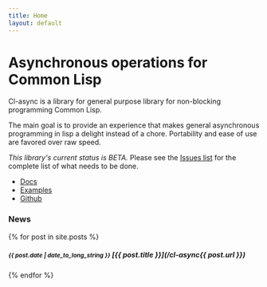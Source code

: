 ```yaml
---
title: Home
layout: default
---
```


Asynchronous operations for Common Lisp
=======================================
Cl-async is a library for general purpose library for non-blocking programming
Common Lisp.

The main goal is to provide an experience that makes general asynchronous 
programming in lisp a delight instead of a chore. Portability and ease of use
are favored over raw speed.

*This library's current status is BETA.* Please see the
[Issues list](https://github.com/orthecreedence/cl-async/issues) for the
complete list of what needs to be done.

<div class="callout">
	<ul class="clear">
		<li><a href="/documentation">Docs</a></li>
		<li><a href="/examples">Examples</a></li>
		<li><a href="https://github.com/orthecreedence/cl-async">Github</a></li>
	</ul>
</div>

### News
<div class="posts">
{% for post in site.posts %}

##### <small>{{ post.date | date_to_long_string }}</small> [{{ post.title }}](/cl-async{{ post.url }})

{% endfor %}
</div>
